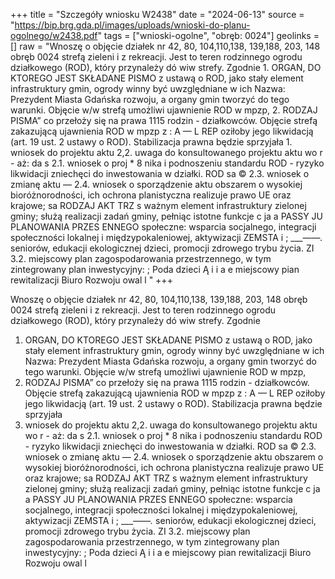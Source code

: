 +++
title = "Szczegóły wniosku W2438"
date = "2024-06-13"
source = "https://bip.brg.gda.pl/images/uploads/wnioski-do-planu-ogolnego/w2438.pdf"
tags = ["wnioski-ogolne", "obręb: 0024"]
geolinks = []
raw = "Wnoszę o objęcie działek nr 42, 80, 104,110,138, 139,188, 203, 148 obręb 0024 strefą zieleni i z rekreacji. Jest to teren rodzinnego ogrodu działkowego (ROD), który przynależy dó wiw strefy. Zgodnie 1. ORGAN, DO KTOREGO JEST SKŁADANE PISMO z ustawą o ROD, jako stały element infrastruktury gmin, ogrody winny być uwzględniane w ich Nazwa: Prezydent Miasta Gdańska rozwoju, a organy gmin tworzyć do tego warunki. Objęcie w/w strefą umożliwi ujawnienie ROD w mpzp, 2. RODZAJ PISMA” co przełoży się na prawa 1115 rodzin - działkowców. Objęcie strefą zakazującą ujawnienia ROD w mpzp z : A — L  REP oziłoby jego likwidacją (art. 19 ust. 2 ustawy o ROD). Stabilizacja prawna będzie sprzyjała 1. wniosek do projektu aktu  2,2. uwaga do konsultowanego projektu aktu wo r - aż: da s 2.1. wniosek o proj * 8 nika i podnoszeniu standardu ROD - ryzyko likwidacji zniechęci do inwestowania w działki. ROD sa © 2.3. wniosek o zmianę aktu — 2.4. wniosek o sporządzenie aktu obszarem o wysokiej bioróżnorodności, ich ochrona planistyczna realizuje prawo UE oraz krajowe; sa RODZAJ AKT TRZ s ważnym element infrastruktury zielonej gminy; służą realizacji zadań gminy, pełniąc istotne funkcje c ja a PASSY JU PLANOWANIA PRZES ENNEGO społeczne: wsparcia socjalnego, integracji społeczności lokalnej i międzypokaleniowej, aktywizacji ZEMSTA i ; ____——._ seniorów, edukacji ekologicznej dzieci, promocji zdrowego trybu życia. ZI 3.2. miejscowy plan zagospodarowania przestrzennego, w tym zintegrowany plan inwestycyjny: ; Poda dzieci Ą  i i a  e miejscowy pian rewitalizacji Biuro Rozwoju owal l  "
+++

Wnoszę o objęcie działek nr 42, 80, 104,110,138, 139,188, 203, 148 obręb 0024 strefą zieleni i
z rekreacji. Jest to teren rodzinnego ogrodu działkowego (ROD), który przynależy dó wiw strefy. Zgodnie
1. ORGAN, DO KTOREGO JEST SKŁADANE PISMO z ustawą o ROD, jako stały element infrastruktury gmin, ogrody winny być uwzględniane w ich
Nazwa: Prezydent Miasta Gdańska rozwoju, a organy gmin tworzyć do tego warunki. Objęcie w/w strefą umożliwi ujawnienie ROD w mpzp,
2. RODZAJ PISMA” co przełoży się na prawa 1115 rodzin - działkowców. Objęcie strefą zakazującą ujawnienia ROD w mpzp
z : A — L  REP oziłoby jego likwidacją (art. 19 ust. 2 ustawy o ROD). Stabilizacja prawna będzie sprzyjała
1. wniosek do projektu aktu  2,2. uwaga do konsultowanego projektu aktu wo r - aż: da s
2.1. wniosek o proj * 8 nika i podnoszeniu standardu ROD - ryzyko likwidacji zniechęci do inwestowania w działki. ROD sa
© 2.3. wniosek o zmianę aktu — 2.4. wniosek o sporządzenie aktu obszarem o wysokiej bioróżnorodności, ich ochrona planistyczna realizuje prawo UE oraz krajowe; sa
RODZAJ AKT TRZ s ważnym element infrastruktury zielonej gminy; służą realizacji zadań gminy, pełniąc istotne funkcje
c ja a PASSY JU PLANOWANIA PRZES ENNEGO społeczne: wsparcia socjalnego, integracji społeczności lokalnej i międzypokaleniowej, aktywizacji
ZEMSTA i ; ____——._ seniorów, edukacji ekologicznej dzieci, promocji zdrowego trybu życia.
ZI 3.2. miejscowy plan zagospodarowania przestrzennego, w tym zintegrowany plan inwestycyjny: ; Poda dzieci Ą  i i a  e
miejscowy pian rewitalizacji Biuro Rozwoju owal l  


